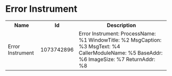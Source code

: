 # Error Instrument

<table>
<colgroup><col/><col/><col/></colgroup>
<tr><th>Name</th><th>Id</th><th>Description</th></tr>
<tr><td>Error Instrument</td><td>1073742896</td><td>Error Instrument: ProcessName: %1  WindowTitle: %2  MsgCaption: %3  MsgText: %4  CallerModuleName: %5  BaseAddr: %6  ImageSize: %7   ReturnAddr: %8</td></tr>
</table>
